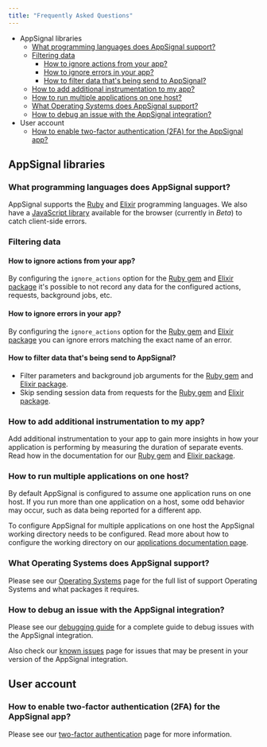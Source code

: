 ```yaml
---
title: "Frequently Asked Questions"
---
```


- AppSignal libraries
  - [What programming languages does AppSignal support?](#what-programming-languages-does-appsignal-support)
  - [Filtering data](#filtering-data)
      - [How to ignore actions from your app?](#how-to-ignore-actions-from-your-app)
      - [How to ignore errors in your app?](#how-to-ignore-errors-in-your-app)
      - [How to filter data that's being send to AppSignal?](#how-to-filter-data-thats-being-send-to-appsignal)
  - [How to add additional instrumentation to my app?](#how-to-add-additional-instrumentation-to-my-app)
  - [How to run multiple applications on one host?](#how-to-run-multiple-applications-on-one-host)
  - [What Operating Systems does AppSignal support?](#what-operating-systems-does-appsignal-support)
  - [How to debug an issue with the AppSignal integration?](#how-to-debug-an-issue-with-the-appsignal-integration)
- User account
  - [How to enable two-factor authentication (2FA) for the AppSignal app?](#how-to-enable-two-factor-authentication-2fa-for-the-appsignal-app)

## AppSignal libraries

### What programming languages does AppSignal support?

AppSignal supports the [Ruby](https://www.ruby-lang.org/en/) and [Elixir](https://elixir-lang.org/) programming languages. We also have a [JavaScript library](/front-end/error-handling.html) available for the browser (currently in _Beta_) to catch client-side errors.

### Filtering data

#### How to ignore actions from your app?

By configuring the `ignore_actions` option for the [Ruby gem](/ruby/configuration/ignore-actions.html) and [Elixir package](/elixir/configuration/ignore-actions.html) it's possible to not record any data for the configured actions, requests, background jobs, etc.

#### How to ignore errors in your app?

By configuring the `ignore_actions` option for the [Ruby gem](/ruby/configuration/ignore-errors.html) and [Elixir package](/elixir/configuration/ignore-errors.html) you can ignore errors matching the exact name of an error.

#### How to filter data that's being send to AppSignal?

- Filter parameters and background job arguments for the [Ruby gem](/ruby/configuration/ignore-errors.html) and [Elixir package](/elixir/configuration/ignore-errors.html).
- Skip sending session data from requests for the [Ruby gem](/ruby/configuration/options.html#option-skip_session_data) and [Elixir package](/elixir/configuration/options.html#option-skip_session_data).

### How to add additional instrumentation to my app?

Add additional instrumentation to your app to gain more insights in how your application is performing by measuring the duration of separate events. Read how in the documentation for our [Ruby gem](/ruby/instrumentation/instrumentation.html) and [Elixir package](/elixir/instrumentation/instrumentation.html).

### How to run multiple applications on one host?

By default AppSignal is configured to assume one application runs on one host. If you run more than one application on a host, some odd behavior may occur, such as data being reported for a different app.

To configure AppSignal for multiple applications on one host the AppSignal working directory needs to be configured. Read more about how to configure the working directory on our [applications documentation page](https://docs.appsignal.com/application/#running-multiple-applications-on-one-host).

### What Operating Systems does AppSignal support?

Please see our [Operating Systems](/support/operating-systems.html) page for the full list of support Operating Systems and what packages it requires.

### How to debug an issue with the AppSignal integration?

Please see our [debugging guide](/support/debugging.html) for a complete guide to debug issues with the AppSignal integration.

Also check our [known issues](/support/known-issues.html) page for issues that may be present in your version of the AppSignal integration.

## User account

### How to enable two-factor authentication (2FA) for the AppSignal app?

Please see our [two-factor authentication](/user-account/two-factor-authentication.html) page for more information.

